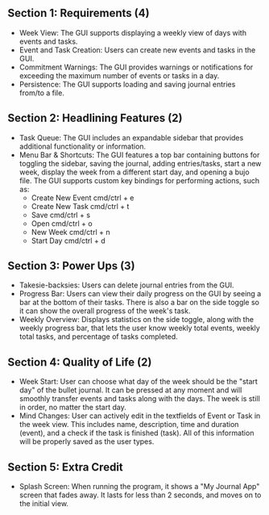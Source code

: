 ## Section 1: Requirements (4)
- Week View: The GUI supports displaying a weekly view of days with events and tasks.
- Event and Task Creation: Users can create new events and tasks in the GUI.
- Commitment Warnings: The GUI provides warnings or notifications for exceeding the maximum number of events or tasks in a day.
- Persistence: The GUI supports loading and saving journal entries from/to a file.

## Section 2: Headlining Features (2)
- Task Queue: The GUI includes an expandable sidebar that provides additional functionality or information.
- Menu Bar & Shortcuts: The GUI features a top bar containing buttons for toggling the sidebar, saving the journal, 
adding entries/tasks, start a new week, display the week from a different start day, and opening a bujo file. The GUI 
supports custom key bindings for performing actions, such as:
  - Create New Event cmd/ctrl + e
  - Create New Task cmd/ctrl + t
  - Save cmd/ctrl + s
  - Open cmd/ctrl + o
  - New Week cmd/ctrl + n
  - Start Day cmd/ctrl + d

## Section 3: Power Ups (3)
- Takesie-backsies: Users can delete journal entries from the GUI.
- Progress Bar: Users can view their daily progress on the GUI by seeing a bar at the bottom of their tasks. There is also a
bar on the side toggle so it can show the overall progress of the week's task.
- Weekly Overview: Displays statistics on the side toggle, along with the weekly progress bar, that lets the user know
weekly total events, weekly total tasks, and percentage of tasks completed.

## Section 4: Quality of Life (2)
- Week Start: User can choose what day of the week should be the "start day" of the bullet journal. It can be pressed
at any moment and will smoothly transfer events and tasks along with the days. The week is still in order, no matter the
start day.
- Mind Changes: User can actively edit in the textfields of Event or Task in the week view. This includes name,
description, time and duration (event), and a check if the task is finished (task). All of this information will be 
properly saved as the user types.

## Section 5: Extra Credit
- Splash Screen: When running the program, it shows a "My Journal App" screen that fades away. It lasts for less than
2 seconds, and moves on to the initial view.
